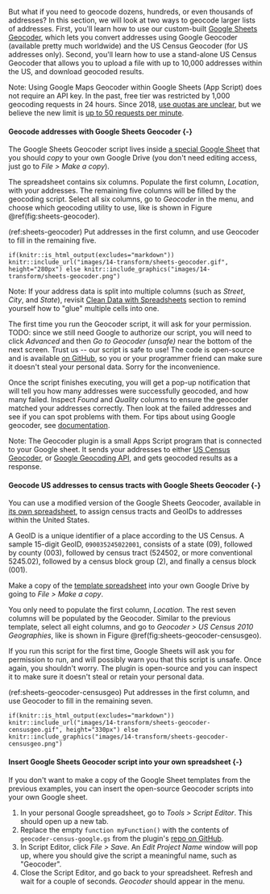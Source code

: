 But what if you need to geocode dozens, hundreds, or even thousands of addresses?
In this section, we will look at two ways to geocode larger lists of addresses.
First, you'll learn how to use our custom-built
[Google Sheets Geocoder](https://github.com/HandsOnDataViz/google-sheets-geocoder),
which lets you convert addresses using Google Geocoder (available pretty much worldwide)
and the US Census Geocoder (for US addresses only).
Second, you'll learn how to use a stand-alone US Census Geocoder that allows you
to upload a file with up to 10,000 addresses within the US, and download geocoded results.

Note: Using Google Maps Geocoder within Google Sheets (App Script) does not require
an API key. In the past, free tier was restricted by 1,000 geocoding requests in 24 hours.
Since 2018, [use quotas are unclear](https://developers.google.com/apps-script/guides/services/quotas),
but we believe the new limit is [up to 50 requests per minute](https://developers.google.com/maps/documentation/geocoding/usage-and-billing#other-usage-limits).


#### Geocode addresses with Google Sheets Geocoder {-}

The Google Sheets Geocoder script lives inside [a special Google Sheet](https://docs.google.com/spreadsheets/d/1XvtkzuVyQ_7Ud47ypDJ4KOmz_5lOpC9sqeEDBbJ5Pbg/edit#gid=0)
that you should *copy* to your own Google Drive (you don't need editing access, just go to *File > Make a copy*).

The spreadsheet contains six columns. Populate the first column, *Location*, with your addresses.
The remaining five columns will be filled by the geocoding script. Select all six columns,
go to *Geocoder* in the menu, and choose which geocoding utility to use, like is shown in Figure \@ref(fig:sheets-geocoder).

(ref:sheets-geocoder) Put addresses in the first column, and use Geocoder to fill in the remaining five.

```{r sheets-geocoder, fig.cap="(ref:sheets-geocoder)"}
if(knitr::is_html_output(excludes="markdown")) knitr::include_url("images/14-transform/sheets-geocoder.gif", height="280px") else knitr::include_graphics("images/14-transform/sheets-geocoder.png")
```

Note: If your address data is split into multiple columns (such as *Street*, *City*, and *State*),
revisit [Clean Data with Spreadsheets](clean-spreadsheets.html) section to remind yourself
how to "glue" multiple cells into one.

The first time you run the Geocoder script, it will ask for your permission. TODO: since we still need Google to authorize our script, you will need to click *Advanced* and then *Go to Geocoder (unsafe)* near the bottom of the next screen. Trust us -- our script is safe to use! The code is open-source and is available [on GitHub](https://github.com/HandsOnDataViz/google-sheets-geocoder), so you or your programmer friend can make sure it doesn't steal your personal data. Sorry for the inconvenience.

Once the script finishes executing, you will get a pop-up notification that will tell you how many addresses
were successfully geocoded, and how many failed. Inspect *Found* and *Quality* columns to ensure the geocoder matched your addresses correctly.
Then look at the failed addresses and see if you can spot problems with them. For tips about
using Google geocoder, see [documentation](https://developers.google.com/maps/faq#geocoder_queryformat).

Note: The Geocoder plugin is a small Apps Script program that is connected to your Google sheet.
It sends your addresses to either [US Census Geocoder](https://geocoding.geo.census.gov/geocoder),
or [Google Geocoding API](https://developers.google.com/apps-script/reference/maps/geocoder),
and gets geocoded results as a response.

#### Geocode US addresses to census tracts with Google Sheets Geocoder {-}

You can use a modified version of the Google Sheets Geocoder, available in
[its own spreadsheet](https://docs.google.com/spreadsheets/d/1x_E9KwZ88c_kZvhZ13IF7BNwYKTJFxbfDu77sU1vn5w/edit#gid=0),
to assign census tracts and GeoIDs to addresses within the United States.

A GeoID is a unique identifier of a place according to the US Census. A sample 15-digit
GeoID, `090035245022001`, consists of a state (09), followed by county (003),
followed by census tract (524502, or more conventional 5245.02),
followed by a census block group (2), and finally a census block (001).

Make a copy of the [template spreadsheet](https://docs.google.com/spreadsheets/d/1x_E9KwZ88c_kZvhZ13IF7BNwYKTJFxbfDu77sU1vn5w/edit#gid=0)
into your own Google Drive by going to *File > Make a copy*.

You only need to populate the first column, *Location*. The rest seven columns
will be populated by the Geocoder. Similar to the previous template, select all eight columns,
and go to *Geocoder > US Census 2010 Geographies*, like is shown in Figure \@ref(fig:sheets-geocoder-censusgeo).

If you run this script for the first time, Google Sheets will ask you for permission to run,
and will possibly warn you that this script is unsafe. Once again, you shouldn't worry. The plugin
is open-source and you can inspect it to make sure it doesn't steal or retain your personal data.

(ref:sheets-geocoder-censusgeo) Put addresses in the first column, and use Geocoder to fill in the remaining seven.

```{r sheets-geocoder-censusgeo, fig.cap="(ref:sheets-geocoder-censusgeo)"}
if(knitr::is_html_output(excludes="markdown")) knitr::include_url("images/14-transform/sheets-geocoder-censusgeo.gif", height="330px") else knitr::include_graphics("images/14-transform/sheets-geocoder-censusgeo.png")
```

#### Insert Google Sheets Geocoder script into your own spreadsheet {-}

If you don't want to make a copy of the Google Sheet templates from the previous examples,
you can insert the open-source Geocoder scripts into your own Google sheet.

1. In your personal Google spreadsheet, go to *Tools > Script Editor*. This should open up a new tab.
1. Replace the empty `function myFunction()` with the contents of `geocoder-census-google.gs` from the plugin's [repo on GitHub](https://github.com/handsondataviz/google-sheets-geocoder).
1. In Script Editor, click *File > Save*. An *Edit Project Name* window will pop up, where you should give the script a meaningful name, such as "Geocoder".
1. Close the Script Editor, and go back to your spreadsheet. Refresh and wait for a couple of seconds. *Geocoder* should appear in the menu.
